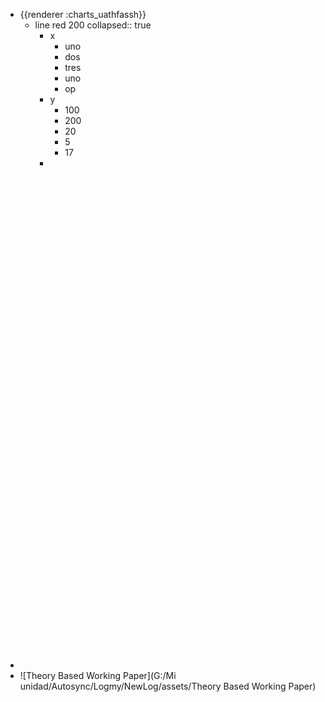 - {{renderer :charts_uathfassh}}
	- line red 200
	  collapsed:: true
		- x
			- uno
			- dos
			- tres
			- uno
			- op
		- y
			- 100
			- 200
			- 20
			- 5
			- 17
		-
-
  <object data="G:/Mi unidad/Autosync/Logmy/NewLog/assets/Theory Based Working Paper " type="application/pdf" width="100%" height="800px"></object>
- ![Theory Based Working Paper](G:/Mi unidad/Autosync/Logmy/NewLog/assets/Theory Based Working Paper)